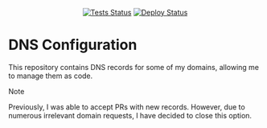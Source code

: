 <div align="center">

[![Tests Status][badge-tests]][actions]
[![Deploy Status][badge-deploy]][deploy]

</div>

[badge-tests]:https://img.shields.io/github/actions/workflow/status/tarampampam/domains/tests.yml?branch=master&label=tests&logo=github
[badge-deploy]:https://img.shields.io/github/actions/workflow/status/tarampampam/domains/deploy.yml?branch=master&label=deploy&logo=github
[actions]:https://github.com/tarampampam/domains/actions
[deploy]:https://github.com/tarampampam/domains/actions/workflows/deploy-records.yml

# DNS Configuration

This repository contains DNS records for some of my domains, allowing me to manage them as code.

> [!NOTE]
> Previously, I was able to accept PRs with new records. However, due to numerous irrelevant domain
> requests, I have decided to close this option.
